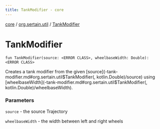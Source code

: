```yaml
---
title: TankModifier - core
---
```


[core](../index.md) / [org.sertain.util](index.md) / [TankModifier](.)

# TankModifier

`fun TankModifier(source: <ERROR CLASS>, wheelbaseWidth: Double): <ERROR CLASS>`

Creates a tank modifier from the given [source](-tank-modifier.md#org.sertain.util$TankModifier(, kotlin.Double)/source) using [wheelbaseWidth](-tank-modifier.md#org.sertain.util$TankModifier(, kotlin.Double)/wheelbaseWidth).

### Parameters

`source` - the source Trajectory

`wheelbaseWidth` - the width between left and right wheels